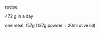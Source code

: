 [recipe](http://diy.soylent.me/recipes/liberation-chow)

472 g in a day

one meal: 157g (137g powder + 20ml olive oil)